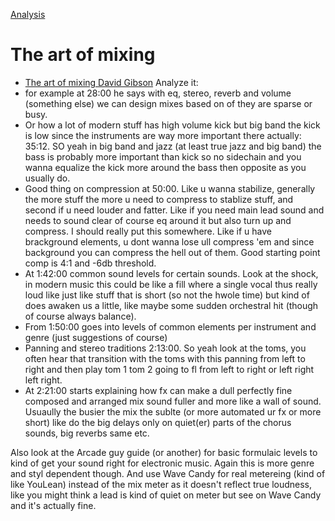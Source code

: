 [Analysis](index.md)

# The art of mixing
- [The art of mixing David Gibson](https://www.youtube.com/watch?v=TEjOdqZFvhY)
Analyze it:
- for example at 28:00 he says with eq, stereo, reverb and volume (something else) we can design mixes based on of they are sparse or busy.
- Or how a lot of modern stuff has high volume kick but big band the kick is low since the instruments are way more important there actually: 35:12. SO yeah in big band and jazz (at least true jazz and big band) the bass is probably more important than kick so no sidechain and you wanna equalize the kick more around the bass then opposite as you usually do.
- Good thing on compression at 50:00. Like u wanna stabilize, generally the more stuff the more u need to compress to stablize stuff, and second if u need louder and fatter. Like if you need main lead sound and needs to sound clear of course eq around it but also turn up and compress. I should really put this somewhere. Like if u have brackground elements, u dont wanna lose ull compress 'em and since background you can compress the hell out of them. Good starting point comp is 4:1 and -6db threshold.
- At 1:42:00 common sound levels for certain sounds. Look at the shock, in modern music this could be like a fill where a single vocal thus really loud like just like stuff that is short (so not the hwole time) but kind of does awaken us a little, like maybe some sudden orchestral hit (though of course always balance).
- From 1:50:00 goes into levels of common elements per instrument and genre (just suggestions of course)
- Panning and stereo traditions 2:13:00. So yeah look at the toms, you often hear that transition with the toms with this panning from left to right and then play tom 1 tom 2 going to fl from left to right or left right left right.
- At 2:21:00 starts explaining how fx can make a dull perfectly fine composed and arranged mix sound fuller and more like a wall of sound. Usuaully the busier the mix the sublte (or more automated ur fx or more short) like do the big delays only on quiet(er) parts of the chorus sounds, big reverbs same etc.

Also look at the Arcade guy guide (or another) for basic formulaic levels to kind of get your sound right for electronic music. Again this is more genre and styl dependent though. And use Wave Candy for real metereing (kind of like YouLean) instead of the mix meter as it doesn't reflect true loudness, like you might think a lead is kind of quiet on meter but see on Wave Candy and it's actually fine.
